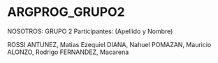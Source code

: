 # ARGPROG_GRUPO2

NOSOTROS: GRUPO 2
Participantes: (Apellido y Nombre)

ROSSI ANTUNEZ, Matias Ezequiel
DIANA,  Nahuel
POMAZAN, Mauricio
ALONZO, Rodrigo
FERNANDEZ,  Macarena
